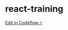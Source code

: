 # react-training

[Edit in Codeflow ⚡️](https://stackblitz.com/~/github.com/kennyho-code/react-training)